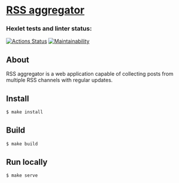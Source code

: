 # [RSS aggregator](http://frontend-project-11-eight.vercel.app/)
### Hexlet tests and linter status:
[![Actions Status](https://github.com/sleepy-corpse/frontend-project-11/workflows/hexlet-check/badge.svg)](https://github.com/sleepy-corpse/frontend-project-11/actions) [![Maintainability](https://api.codeclimate.com/v1/badges/3463706ef433973c3f97/maintainability)](https://codeclimate.com/github/sleepy-corpse/frontend-project-11/maintainability)
## About
RSS aggregator is a web application capable of collecting posts from multiple RSS channels with regular updates. 
## Install
```sh
$ make install
```
## Build
```sh
$ make build
```
## Run locally
```sh
$ make serve
```
